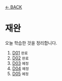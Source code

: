 [← BACK](../README.md)

# 재완

오늘 학습한 것을 정리합니다.

1. [D01](./D01.md) `완료`
1. [D02](./D02.md) `완료`
1. [D03](./D03.md) `예정`
1. [D04](./D04.md) `예정`
1. [D05](./D05.md) `예정`


